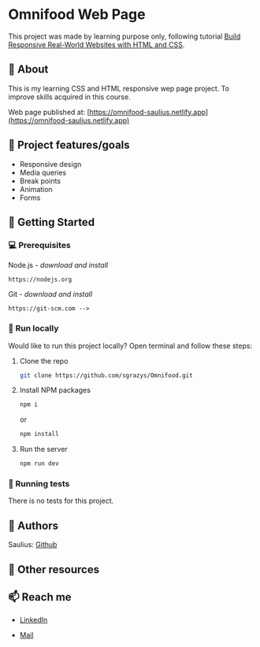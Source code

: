 # Omnifood Web Page

This project was made by learning purpose only, following tutorial [Build Responsive Real-World Websites with HTML and CSS](https://www.udemy.com/course/design-and-develop-a-killer-website-with-html5-and-css3/).

## 🌟 About

This is my learning CSS and HTML responsive wep page project. To improve skills acquired in this course.

Web page published at: [https://omnifood-saulius.netlify.app](https://omnifood-saulius.netlify.app)

## 🎯 Project features/goals

-   Responsive design
-   Media queries
-   Break points
-   Animation
-   Forms

## 🧰 Getting Started

### 💻 Prerequisites

Node.js - _download and install_

```
https://nodejs.org
```

Git - _download and install_

```
https://git-scm.com -->

```

### 🏃 Run locally

Would like to run this project locally? Open terminal and follow these steps:

1. Clone the repo
    ```sh
    git clone https://github.com/sgrazys/Omnifood.git
    ```
2. Install NPM packages
    ```sh
    npm i
    ```
    or
    ```sh
    npm install
    ```
3. Run the server
    ```sh
    npm run dev
    ```

### 🧪 Running tests

There is no tests for this project.

## 🥸 Authors

Saulius: [Github](https://github.com/sgrazys)

## 🔗 Other resources

## 📫 Reach me

-   [LinkedIn](https://www.linkedin.com/in/saulius-grazys/)

-   [Mail](mailto:s.grazys@gmail.com)

```

```
